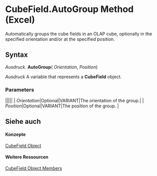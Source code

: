 
# CubeField.AutoGroup Method (Excel)

Automatically groups the cube fields in an OLAP cube, optionally in the specified orientation and/or at the specified position.


## Syntax

 _Ausdruck_. **AutoGroup**( _Orientation_,  _Position_)

 _Ausdruck_ A variable that represents a **CubeField** object.


### Parameters



|||||
| _Orientation_|Optional|VARIANT|The orientation of the group.|
| _Position_|Optional|VARIANT|The position of the group. |

## Siehe auch


#### Konzepte


[CubeField Object](6db16910-6c27-651a-c388-e54e27fe4519.md)
#### Weitere Ressourcen


[CubeField Object Members](http://msdn.microsoft.com/library/2f3cbe65-45ff-abe0-3e48-29c0d490f600%28Office.15%29.aspx)